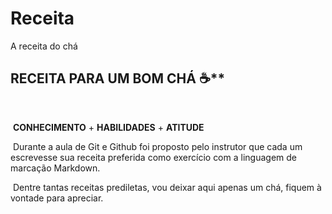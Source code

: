 
# Receita
 A receita do chá
##    				RECEITA PARA UM BOM CHÁ ☕**  

​	

​					**CONHECIMENTO**        +        **HABILIDADES**        +         **ATITUDE**            





​			Durante a aula  de Git e Github foi proposto pelo instrutor que cada um escrevesse sua receita preferida como exercício  com a linguagem de marcação Markdown.

​			Dentre tantas receitas prediletas, vou deixar aqui apenas um chá, fiquem à vontade para apreciar.
